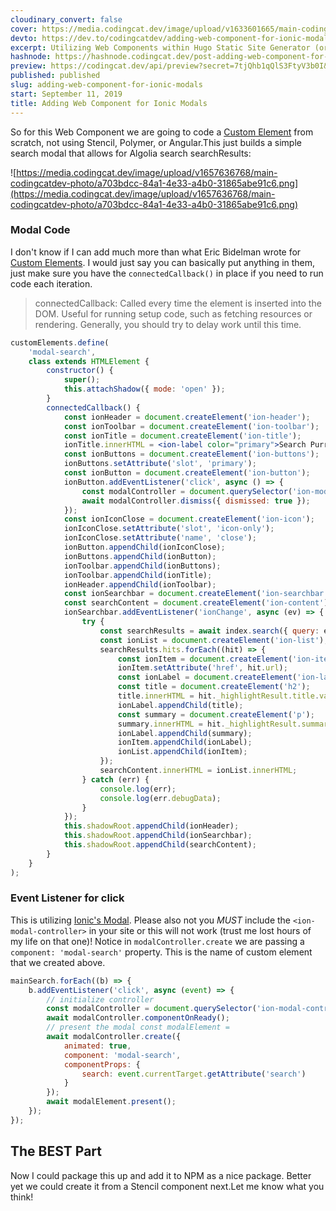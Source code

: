 ```yaml
---
cloudinary_convert: false
cover: https://media.codingcat.dev/image/upload/v1633601665/main-codingcatdev-photo/dy9rc4i1i6klybu27tmm.png
devto: https://dev.to/codingcatdev/adding-web-component-for-ionic-modals-33jh
excerpt: Utilizing Web Components within Hugo Static Site Generator (or any static site). Adding a Custom Element for an Ionic Modal pop-up.
hashnode: https://hashnode.codingcat.dev/post-adding-web-component-for-ionic-modals
preview: https://codingcat.dev/api/preview?secret=7tjQhb1qQlS3FtyV3b0I&selectionType=post&selectionSlug=adding-web-component-for-ionic-modals&_id=bfb9df79cc684c509342880eac8facc1
published: published
slug: adding-web-component-for-ionic-modals
start: September 11, 2019
title: Adding Web Component for Ionic Modals
---
```


So for this Web Component we are going to code a [Custom Element](https://developer.mozilla.org/en-US/docs/Web/Web_Components/Using_custom_elements) from scratch, not using Stencil, Polymer, or Angular.This just builds a simple search modal that allows for Algolia search searchResults:

![https://media.codingcat.dev/image/upload/v1657636768/main-codingcatdev-photo/a703bdcc-84a1-4e33-a4b0-31865abe91c6.png](https://media.codingcat.dev/image/upload/v1657636768/main-codingcatdev-photo/a703bdcc-84a1-4e33-a4b0-31865abe91c6.png)

### Modal Code

I don't know if I can add much more than what Eric Bidelman wrote for [Custom Elements](https://developers.google.com/web/fundamentals/web-components/customelements). I would just say you can basically put anything in them, just make sure you have the `connectedCallback()` in place if you need to run code each iteration.

> connectedCallback: Called every time the element is inserted into the DOM. Useful for running setup code, such as fetching resources or rendering. Generally, you should try to delay work until this time.

```jsx
customElements.define(
	'modal-search',
	class extends HTMLElement {
		constructor() {
			super();
			this.attachShadow({ mode: 'open' });
		}
		connectedCallback() {
			const ionHeader = document.createElement('ion-header');
			const ionToolbar = document.createElement('ion-toolbar');
			const ionTitle = document.createElement('ion-title');
			ionTitle.innerHTML = <ion-label color="primary">Search Purr-fectly</ion-label>;
			const ionButtons = document.createElement('ion-buttons');
			ionButtons.setAttribute('slot', 'primary');
			const ionButton = document.createElement('ion-button');
			ionButton.addEventListener('click', async () => {
				const modalController = document.querySelector('ion-modal-controller');
				await modalController.dismiss({ dismissed: true });
			});
			const ionIconClose = document.createElement('ion-icon');
			ionIconClose.setAttribute('slot', 'icon-only');
			ionIconClose.setAttribute('name', 'close');
			ionButton.appendChild(ionIconClose);
			ionButtons.appendChild(ionButton);
			ionToolbar.appendChild(ionButtons);
			ionToolbar.appendChild(ionTitle);
			ionHeader.appendChild(ionToolbar);
			const ionSearchbar = document.createElement('ion-searchbar');
			const searchContent = document.createElement('ion-content');
			ionSearchbar.addEventListener('ionChange', async (ev) => {
				try {
					const searchResults = await index.search({ query: ev.detail.value });
					const ionList = document.createElement('ion-list');
					searchResults.hits.forEach((hit) => {
						const ionItem = document.createElement('ion-item');
						ionItem.setAttribute('href', hit.url);
						const ionLabel = document.createElement('ion-label');
						const title = document.createElement('h2');
						title.innerHTML = hit._highlightResult.title.value;
						ionLabel.appendChild(title);
						const summary = document.createElement('p');
						summary.innerHTML = hit._highlightResult.summary.value;
						ionLabel.appendChild(summary);
						ionItem.appendChild(ionLabel);
						ionList.appendChild(ionItem);
					});
					searchContent.innerHTML = ionList.innerHTML;
				} catch (err) {
					console.log(err);
					console.log(err.debugData);
				}
			});
			this.shadowRoot.appendChild(ionHeader);
			this.shadowRoot.appendChild(ionSearchbar);
			this.shadowRoot.appendChild(searchContent);
		}
	}
);
```

### Event Listener for click

This is utilizing [Ionic's Modal](https://ionicframework.com/docs/api/modal). Please also not you _MUST_ include the `<ion-modal-controller>` in your site or this will not work (trust me lost hours of my life on that one)! Notice in `modalController.create` we are passing a `component: 'modal-search'` property. This is the name of custom element that we created above.

```jsx
mainSearch.forEach((b) => {
	b.addEventListener('click', async (event) => {
		// initialize controller
		const modalController = document.querySelector('ion-modal-controller');
		await modalController.componentOnReady();
		// present the modal const modalElement =
		await modalController.create({
			animated: true,
			component: 'modal-search',
			componentProps: {
				search: event.currentTarget.getAttribute('search')
			}
		});
		await modalElement.present();
	});
});
```

## The BEST Part

Now I could package this up and add it to NPM as a nice package. Better yet we could create it from a Stencil component next.Let me know what you think!
